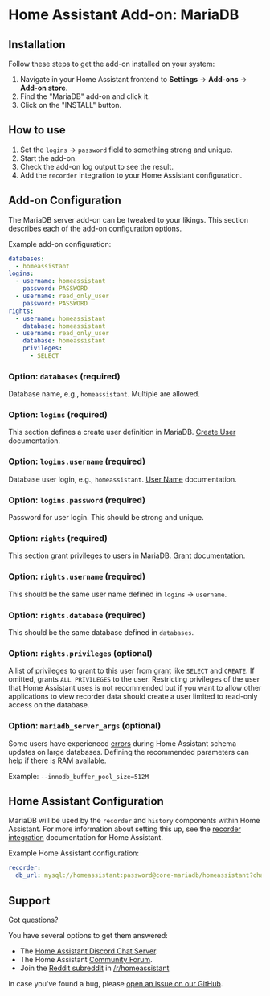 # Home Assistant Add-on: MariaDB

## Installation

Follow these steps to get the add-on installed on your system:

1. Navigate in your Home Assistant frontend to **Settings** -> **Add-ons** -> **Add-on store**.
2. Find the "MariaDB" add-on and click it.
3. Click on the "INSTALL" button.

## How to use

1. Set the `logins` -> `password` field to something strong and unique.
2. Start the add-on.
3. Check the add-on log output to see the result.
4. Add the `recorder` integration to your Home Assistant configuration.

## Add-on Configuration

The MariaDB server add-on can be tweaked to your likings. This section
describes each of the add-on configuration options.

Example add-on configuration:

```yaml
databases:
  - homeassistant
logins:
  - username: homeassistant
    password: PASSWORD
  - username: read_only_user
    password: PASSWORD
rights:
  - username: homeassistant
    database: homeassistant
  - username: read_only_user
    database: homeassistant
    privileges:
      - SELECT
```

### Option: `databases` (required)

Database name, e.g., `homeassistant`. Multiple are allowed.

### Option: `logins` (required)

This section defines a create user definition in MariaDB. [Create User][createuser] documentation.

### Option: `logins.username` (required)

Database user login, e.g., `homeassistant`. [User Name][username] documentation.

### Option: `logins.password` (required)

Password for user login. This should be strong and unique.

### Option: `rights` (required)

This section grant privileges to users in MariaDB. [Grant][grant] documentation.

### Option: `rights.username` (required)

This should be the same user name defined in `logins` -> `username`.

### Option: `rights.database` (required)

This should be the same database defined in `databases`.

### Option: `rights.privileges` (optional)

A list of privileges to grant to this user from [grant][grant] like `SELECT` and `CREATE`.
If omitted, grants `ALL PRIVILEGES` to the user. Restricting privileges of the user
that Home Assistant uses is not recommended but if you want to allow other applications
to view recorder data should create a user limited to read-only access on the database.

### Option: `mariadb_server_args` (optional)

Some users have experienced [errors][migration-issues] during Home Assistant schema updates on large databases.
Defining the recommended parameters can help if there is RAM available.

Example: `--innodb_buffer_pool_size=512M`

## Home Assistant Configuration

MariaDB will be used by the `recorder` and `history` components within Home Assistant. For more information about setting this up, see the [recorder integration][mariadb-ha-recorder] documentation for Home Assistant.

Example Home Assistant configuration:

```yaml
recorder:
  db_url: mysql://homeassistant:password@core-mariadb/homeassistant?charset=utf8mb4
```

## Support

Got questions?

You have several options to get them answered:

- The [Home Assistant Discord Chat Server][discord].
- The Home Assistant [Community Forum][forum].
- Join the [Reddit subreddit][reddit] in [/r/homeassistant][reddit]

In case you've found a bug, please [open an issue on our GitHub][issue].

[createuser]: https://mariadb.com/kb/en/create-user/
[username]: https://mariadb.com/kb/en/create-user/#user-name-component
[hostname]: https://mariadb.com/kb/en/create-user/#host-name-component
[grant]: https://mariadb.com/kb/en/grant/
[migration-issues]: https://github.com/home-assistant/core/issues/125339
[mariadb-ha-recorder]: https://www.home-assistant.io/integrations/recorder/
[discord]: https://discord.gg/c5DvZ4e
[forum]: https://community.home-assistant.io
[i386-shield]: https://img.shields.io/badge/i386-yes-green.svg
[issue]: https://github.com/home-assistant/addons/issues
[reddit]: https://reddit.com/r/homeassistant
[repository]: https://github.com/hassio-addons/repository